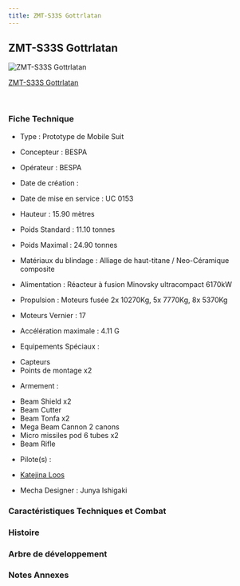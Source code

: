 ```yaml
---
title: ZMT-S33S Gottrlatan
---
```


ZMT-S33S Gottrlatan
-------------------



![ZMT-S33S Gottrlatan](/images/stories/saga/vgundam/mechas/zmt-s33s.png)

[ZMT-S33S Gottrlatan](javascript:change_image_m('images/stories/saga/vgundam/mechas/zmt-s33s.png');)

 

### Fiche Technique


- Type : Prototype de Mobile Suit
  
- Concepteur : BESPA
  
- Opérateur : BESPA
  
- Date de création : 
  
- Date de mise en service : UC 0153
  
- Hauteur : 15.90 mètres
  
- Poids Standard : 11.10 tonnes
  
- Poids Maximal : 24.90 tonnes
  
- Matériaux du blindage : Alliage de haut-titane / Neo-Céramique composite
  
- Alimentation : Réacteur à fusion Minovsky ultracompact 6170kW
  
- Propulsion : Moteurs fusée 2x 10270Kg, 5x 7770Kg, 8x 5370Kg
  
- Moteurs Vernier : 17
  
- Accélération maximale : 4.11
G
  
- Equipements Spéciaux :


* Capteurs
* Points de montage x2


- Armement :


* Beam Shield x2
* Beam Cutter
* Beam Tonfa x2
* Mega Beam Cannon 2 canons
* Micro missiles pod 6 tubes x2
* Beam Rifle


- Pilote(s) : 
* [Katejina Loos](uc/victory-gundam/katejina-loos.html)





- Mecha Designer : Junya Ishigaki


### Caractéristiques Techniques et Combat


### Histoire


### Arbre de développement


### Notes Annexes


